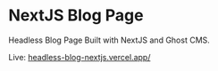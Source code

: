 # NextJS Blog Page

Headless Blog Page Built with NextJS and Ghost CMS.

Live: [headless-blog-nextjs.vercel.app/](https://headless-blog-nextjs.vercel.app/)